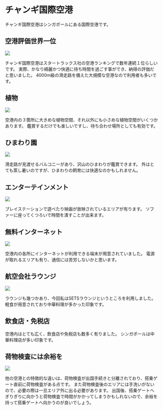 # チャンギ国際空港

チャンギ国際空港はシンガポールにある国際空港です。

## 空港評価世界一位

![](https://static.kurokuroworks.net/www/articles/airport-changi/images/002.jpg)

チャンギ国際空港はスタートラックス社の空港ランキングで数年連続１位らしいです。
実際、かなり綺麗かつ快適に待ち時間を過ごす事ができ、納得の評価だと思いました。
4000m級の滑走路を備えた大規模な空港なので利用者も多いです。

## 植物

![](https://static.kurokuroworks.net/www/articles/airport-changi/images/003.jpg)

空港内の３箇所に大きめな植物空間、それ以外にも小さめな植物空間がいくつかあります。
鑑賞するだけでも楽しいですし、待ち合わせ場所としても有効です。

## ひまわり園

![](https://static.kurokuroworks.net/www/articles/airport-changi/images/004.jpg)

滑走路が見渡せるバルコニーがあり、沢山のひまわりが鑑賞できます。
外はとても蒸し暑いのですが、ひまわりの飼育には快適なのかもしれません。

## エンターテインメント

![](https://static.kurokuroworks.net/www/articles/airport-changi/images/005.jpg)

プレイステーションで遊べたり映画が放映されているエリアが有ります。
ソファーに座ってくつろいで時間を潰すことが出来ます。

## 無料インターネット

![](https://static.kurokuroworks.net/www/articles/airport-changi/images/006.jpg)

空港内の各所にインターネットが利用できる端末が用意されていました。
電源が取れるエリアも有り、通信には苦労しないかと思います。

## 航空会社ラウンジ

![](https://static.kurokuroworks.net/www/articles/airport-changi/images/007.jpg)

ラウンジも幾つかあり、今回私はSETSラウンジというところを利用しました。
軽食が用意されており中華料理が多かった印象です。

## 飲食店・免税店

空港内はとても広く、飲食店や免税店も数多く有りました。
シンガポールは中華料理店が多い印象です。

## 荷物検査には余裕を

![](https://static.kurokuroworks.net/www/articles/airport-changi/images/008.jpg)

他の空港との特徴的な違いは、荷物検査が出国手続きと分離されており、搭乗ゲート直前に荷物検査がある点です。
また荷物検査後のエリアには手洗いがないので、必要の際は一旦エリア外に出る必要があります。
出国後、搭乗ゲートへぎりぎりに向かうと荷物検査で時間がかかってしまうかもしれないので、余裕を持って搭乗ゲートへ向かうのが良いでしょう。
